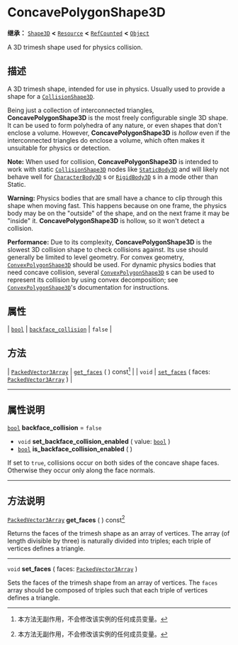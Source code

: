 <!-- ⚠ 请勿编辑本文件 ⚠ -->
<!-- 本文档使用脚本从 WeDot 引擎源码仓库生成。 -->
<!-- 生成脚本：https://github.com/WeDot-Engine/WeDot/tree/4.3/doc/tools/make_md.py； -->
<!-- 原文件：https://github.com/WeDot-Engine/WeDot/tree/4.3/doc/classes/ConcavePolygonShape3D.xml。 -->

<div id="_class_concavepolygonshape3d"></div>

# ConcavePolygonShape3D

**继承：** [`Shape3D`](class_shape3d.md) **<** [`Resource`](class_resource.md) **<** [`RefCounted`](class_refcounted.md) **<** [`Object`](class_object.md)

A 3D trimesh shape used for physics collision.

## 描述

A 3D trimesh shape, intended for use in physics. Usually used to provide a shape for a [`CollisionShape3D`](class_collisionshape3d.md).

Being just a collection of interconnected triangles, **ConcavePolygonShape3D** is the most freely configurable single 3D shape. It can be used to form polyhedra of any nature, or even shapes that don't enclose a volume. However, **ConcavePolygonShape3D** is *hollow* even if the interconnected triangles do enclose a volume, which often makes it unsuitable for physics or detection.

 **Note:** When used for collision, **ConcavePolygonShape3D** is intended to work with static [`CollisionShape3D`](class_collisionshape3d.md) nodes like [`StaticBody3D`](class_staticbody3d.md) and will likely not behave well for [`CharacterBody3D`](class_characterbody3d.md) s or [`RigidBody3D`](class_rigidbody3d.md) s in a mode other than Static.

 **Warning:** Physics bodies that are small have a chance to clip through this shape when moving fast. This happens because on one frame, the physics body may be on the "outside" of the shape, and on the next frame it may be "inside" it. **ConcavePolygonShape3D** is hollow, so it won't detect a collision.

 **Performance:** Due to its complexity, **ConcavePolygonShape3D** is the slowest 3D collision shape to check collisions against. Its use should generally be limited to level geometry. For convex geometry, [`ConvexPolygonShape3D`](class_convexpolygonshape3d.md) should be used. For dynamic physics bodies that need concave collision, several [`ConvexPolygonShape3D`](class_convexpolygonshape3d.md) s can be used to represent its collision by using convex decomposition; see [`ConvexPolygonShape3D`](class_convexpolygonshape3d.md)'s documentation for instructions.

## 属性

| [`bool`](class_bool.md) | [`backface_collision`](#class_concavepolygonshape3d_property_backface_collision) | ``false`` |

## 方法

| [`PackedVector3Array`](class_packedvector3array.md) | [`get_faces`](#class_concavepolygonshape3d_method_get_faces) ( ) const[^const]                                              |
| `void`                                              | [`set_faces`](#class_concavepolygonshape3d_method_set_faces) ( faces: [`PackedVector3Array`](class_packedvector3array.md) ) |

<!-- rst-class:: classref-section-separator -->

---

## 属性说明

<div id="_class_concavepolygonshape3d_property_backface_collision"></div>

[`bool`](class_bool.md) **backface_collision** = ``false`` <div id="class_concavepolygonshape3d_property_backface_collision"></div>

- `void` **set_backface_collision_enabled** ( value: [`bool`](class_bool.md) )
- [`bool`](class_bool.md) **is_backface_collision_enabled** ( )

If set to `true`, collisions occur on both sides of the concave shape faces. Otherwise they occur only along the face normals.

<!-- rst-class:: classref-section-separator -->

---

## 方法说明

<div id="_class_concavepolygonshape3d_method_get_faces"></div>

[`PackedVector3Array`](class_packedvector3array.md) **get_faces** ( ) const[^const]<div id="class_concavepolygonshape3d_method_get_faces"></div>

Returns the faces of the trimesh shape as an array of vertices. The array (of length divisible by three) is naturally divided into triples; each triple of vertices defines a triangle.

<!-- rst-class:: classref-item-separator -->

---

<div id="_class_concavepolygonshape3d_method_set_faces"></div>

`void` **set_faces** ( faces: [`PackedVector3Array`](class_packedvector3array.md) )<div id="class_concavepolygonshape3d_method_set_faces"></div>

Sets the faces of the trimesh shape from an array of vertices. The `faces` array should be composed of triples such that each triple of vertices defines a triangle.

[^virtual]: 本方法通常需要用户覆盖才能生效。
[^const]: 本方法无副作用，不会修改该实例的任何成员变量。
[^vararg]: 本方法除了能接受在此处描述的参数外，还能够继续接受任意数量的参数。
[^constructor]: 本方法用于构造某个类型。
[^static]: 调用本方法无需实例，可直接使用类名进行调用。
[^operator]: 本方法描述的是使用本类型作为左操作数的有效运算符。
[^bitfield]: 这个值是由下列位标志构成位掩码的整数。
[^void]: 无返回值。

